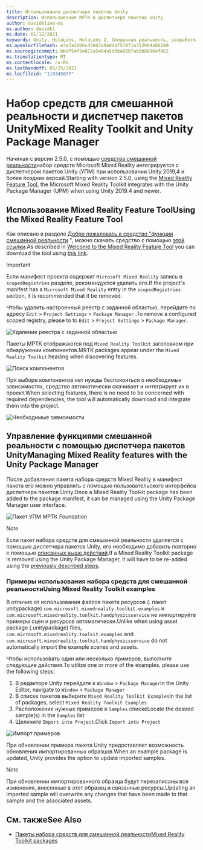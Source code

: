 ```yaml
---
title: Использование диспетчера пакетов Unity
description: Использование МРТК в диспетчере пакетов Unity
author: davidkline-ms
ms.author: davidkl
ms.date: 01/12/2021
keywords: Unity, HoloLens, HoloLens 2, Смешанная реальность, разработка, МРТК пакеты,
ms.openlocfilehash: e3e7a2d06cd38d7a9e8daf579f1a312904a86280
ms.sourcegitcommit: bb9f54f3e872a5464a5d9ba88b7ab5b8896efd82
ms.translationtype: MT
ms.contentlocale: ru-RU
ms.lasthandoff: 05/25/2021
ms.locfileid: "110345077"
---
```

# <a name="mixed-reality-toolkit-and-unity-package-manager"></a><span data-ttu-id="f2926-104">Набор средств для смешанной реальности и диспетчер пакетов Unity</span><span class="sxs-lookup"><span data-stu-id="f2926-104">Mixed Reality Toolkit and Unity Package Manager</span></span>

<span data-ttu-id="f2926-105">Начиная с версии 2.5.0, с помощью [средства смешанной реальности](/windows/mixed-reality/develop/unity/welcome-to-mr-feature-tool)набор средств Microsoft Mixed Reality интегрируется с диспетчером пакетов Unity (УПМ) при использовании Unity 2019,4 и более поздних версий.</span><span class="sxs-lookup"><span data-stu-id="f2926-105">Starting with version 2.5.0, using the [Mixed Reality Feature Tool](/windows/mixed-reality/develop/unity/welcome-to-mr-feature-tool), the Microsoft Mixed Reality Toolkit integrates with the Unity Package Manager (UPM) when using Unity 2019.4 and newer.</span></span>

## <a name="using-the-mixed-reality-feature-tool"></a><span data-ttu-id="f2926-106">Использование Mixed Reality Feature Tool</span><span class="sxs-lookup"><span data-stu-id="f2926-106">Using the Mixed Reality Feature Tool</span></span>

<span data-ttu-id="f2926-107">Как описано в разделе [Добро пожаловать в средство "функция смешанной реальности](/windows/mixed-reality/develop/unity/welcome-to-mr-feature-tool) ", можно скачать средство с помощью [этой ссылки](https://aka.ms/MRFeatureTool).</span><span class="sxs-lookup"><span data-stu-id="f2926-107">As described in [Welcome to the Mixed Reality Feature Tool](/windows/mixed-reality/develop/unity/welcome-to-mr-feature-tool) you can download the tool using [this link](https://aka.ms/MRFeatureTool).</span></span>

> [!IMPORTANT]
> <span data-ttu-id="f2926-108">Если манифест проекта содержит `Microsoft Mixed Reality` запись в `scopedRegistries` разделе, рекомендуется удалить его.</span><span class="sxs-lookup"><span data-stu-id="f2926-108">If the project's manifest has a `Microsoft Mixed Reality` entry in the `scopedRegistries` section, it is recommended that it be removed.</span></span>
>
> <span data-ttu-id="f2926-109">Чтобы удалить настроенный реестр с заданной областью, перейдите по адресу `Edit`  >  `Project Settings`  >  `Package Manager` .</span><span class="sxs-lookup"><span data-stu-id="f2926-109">To remove a configured scoped registry, please to to `Edit` > `Project Settings` > `Package Manager`.</span></span>
>
> ![Удаление реестра с заданной областью](../features/images/packaging/RemoveScopedRegistry.png)

<span data-ttu-id="f2926-111">Пакеты МРТК отображаются под `Mixed Reality Toolkit` заголовком при обнаружении компонентов.</span><span class="sxs-lookup"><span data-stu-id="f2926-111">MRTK packages appear under the `Mixed Reality Toolkit` heading when discovering features.</span></span>

![Поиск компонентов](../features/images/packaging/DiscoverFeatures.png)

<span data-ttu-id="f2926-113">При выборе компонентов нет нужды беспокоиться о необходимых зависимостях, средство автоматически скачивает и интегрирует их в проект.</span><span class="sxs-lookup"><span data-stu-id="f2926-113">When selecting features, there is no need to be concerned with required dependencies, the tool will automatically download and integrate them into the project.</span></span>

![Необходимые зависимости](../features/images/packaging/RequiredDependencies.png)

## <a name="managing-mixed-reality-features-with-the-unity-package-manager"></a><span data-ttu-id="f2926-115">Управление функциями смешанной реальности с помощью диспетчера пакетов Unity</span><span class="sxs-lookup"><span data-stu-id="f2926-115">Managing Mixed Reality features with the Unity Package Manager</span></span>

<span data-ttu-id="f2926-116">После добавления пакета набора средств Mixed Reality в манифест пакета его можно управлять с помощью пользовательского интерфейса диспетчера пакетов Unity.</span><span class="sxs-lookup"><span data-stu-id="f2926-116">Once a Mixed Reality Toolkit package has been added to the package manifest, it can be managed using the Unity Package Manager user interface.</span></span>

![Пакет УПМ МРТК Foundation](../features/images/packaging/MRTK_FoundationUPM.png)

> [!NOTE]
> <span data-ttu-id="f2926-118">Если пакет набора средств для смешанной реальности удаляется с помощью диспетчера пакетов Unity, его необходимо добавить повторно с помощью [описанных выше действий](#using-the-mixed-reality-feature-tool).</span><span class="sxs-lookup"><span data-stu-id="f2926-118">If a Mixed Reality Toolkit package is removed using the Unity Package Manager, it will have to be re-added using the [previously described steps](#using-the-mixed-reality-feature-tool).</span></span>

### <a name="using-mixed-reality-toolkit-examples"></a><span data-ttu-id="f2926-119">Примеры использования набора средств для смешанной реальности</span><span class="sxs-lookup"><span data-stu-id="f2926-119">Using Mixed Reality Toolkit examples</span></span>

<span data-ttu-id="f2926-120">В отличие от использования файлов пакета ресурсов (. пакет unitypackage) `com.microsoft.mixedreality.toolkit.examples` и `com.microsoft.mixedreality.toolkit.handphysicsservice` не импортируйте примеры сцен и ресурсов автоматически.</span><span class="sxs-lookup"><span data-stu-id="f2926-120">Unlike when using asset package (.unitypackage) files, `com.microsoft.mixedreality.toolkit.examples` and `com.microsoft.mixedreality.toolkit.handphysicsservice` do not automatically import the example scenes and assets.</span></span>

<span data-ttu-id="f2926-121">Чтобы использовать один или несколько примеров, выполните следующие действия.</span><span class="sxs-lookup"><span data-stu-id="f2926-121">To utilize one or more of the examples, please use the following steps:</span></span>

1. <span data-ttu-id="f2926-122">В редакторе Unity перейдите к `Window` > `Package Manager`</span><span class="sxs-lookup"><span data-stu-id="f2926-122">In the Unity Editor, navigate to `Window` > `Package Manager`</span></span>
1. <span data-ttu-id="f2926-123">В списке пакетов выберите `Mixed Reality Toolkit Examples`</span><span class="sxs-lookup"><span data-stu-id="f2926-123">In the list of packages, select `Mixed Reality Toolkit Examples`</span></span>
1. <span data-ttu-id="f2926-124">Расположение нужных примеров в `Samples` списке</span><span class="sxs-lookup"><span data-stu-id="f2926-124">Locate the desired sample(s) in the `Samples` list</span></span>
1. <span data-ttu-id="f2926-125">Щелкните `Import into Project`.</span><span class="sxs-lookup"><span data-stu-id="f2926-125">Click `Import into Project`</span></span>

![Импорт примеров](../features/images/packaging/MRTK_ExamplesUpm.png)

<span data-ttu-id="f2926-127">При обновлении примера пакета Unity предоставляет возможность обновления импортированных образцов.</span><span class="sxs-lookup"><span data-stu-id="f2926-127">When an example package is updated, Unity provides the option to update imported samples.</span></span>

> [!NOTE]
> <span data-ttu-id="f2926-128">При обновлении импортированного образца будут перезаписаны все изменения, внесенные в этот образец и связанные ресурсы.</span><span class="sxs-lookup"><span data-stu-id="f2926-128">Updating an imported sample will overwrite any changes that have been made to that sample and the associated assets.</span></span>

## <a name="see-also"></a><span data-ttu-id="f2926-129">См. также</span><span class="sxs-lookup"><span data-stu-id="f2926-129">See Also</span></span>

- [<span data-ttu-id="f2926-130">Пакеты набора средств для смешанной реальности</span><span class="sxs-lookup"><span data-stu-id="f2926-130">Mixed Reality Toolkit packages</span></span>](../packages/mrtk-packages.md)